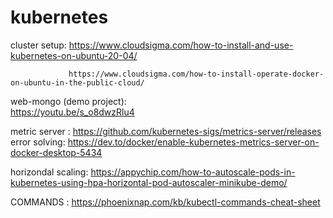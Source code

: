 # kubernetes
cluster setup: 
                 https://www.cloudsigma.com/how-to-install-and-use-kubernetes-on-ubuntu-20-04/

                 https://www.cloudsigma.com/how-to-install-operate-docker-on-ubuntu-in-the-public-cloud/



web-mongo (demo project):     
            https://youtu.be/s_o8dwzRlu4


metric server :   https://github.com/kubernetes-sigs/metrics-server/releases
              error solving:   https://dev.to/docker/enable-kubernetes-metrics-server-on-docker-desktop-5434

horizondal scaling:  https://appychip.com/how-to-autoscale-pods-in-kubernetes-using-hpa-horizontal-pod-autoscaler-minikube-demo/



COMMANDS  :       https://phoenixnap.com/kb/kubectl-commands-cheat-sheet

  
